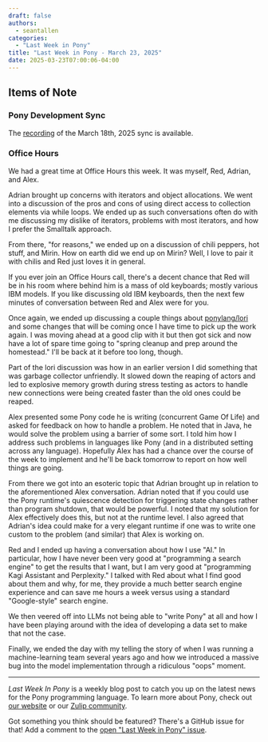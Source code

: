 ```yaml
---
draft: false
authors:
  - seantallen
categories:
  - "Last Week in Pony"
title: "Last Week in Pony - March 23, 2025"
date: 2025-03-23T07:00:06-04:00
---
```


<!-- more -->

## Items of Note

### Pony Development Sync

The [recording](https://vimeo.com/1067405139) of the March 18th, 2025 sync is available.

### Office Hours

We had a great time at Office Hours this week. It was myself, Red, Adrian, and Alex.

Adrian brought up concerns with iterators and object allocations. We went into a discussion of the pros and cons of using direct access to collection elements via while loops. We ended up as such conversations often do with me discussing my dislike of iterators, problems with most iterators, and how I prefer the Smalltalk approach.

From there, "for reasons," we ended up on a discussion of chili peppers, hot stuff, and Mirin. How on earth did we end up on Mirin? Well, I love to pair it with chilis and Red just loves it in general.

If you ever join an Office Hours call, there's a decent chance that Red will be in his room where behind him is a mass of old keyboards; mostly various IBM models. If you like discussing old IBM keyboards, then the next few minutes of conversation between Red and Alex were for you.

Once again, we ended up discussing a couple things about [ponylang/lori](https://github.com/ponylang/lori) and some changes that will be coming once I have time to pick up the work again. I was moving ahead at a good clip with it but then got sick and now have a lot of spare time going to "spring cleanup and prep around the homestead." I'll be back at it before too long, though.

Part of the lori discussion was how in an earlier version I did something that was garbage collector unfriendly. It slowed down the reaping of actors and led to explosive memory growth during stress testing as actors to handle new connections were being created faster than the old ones could be reaped.

Alex presented some Pony code he is writing (concurrent Game Of Life) and asked for feedback on how to handle a problem. He noted that in Java, he would solve the problem using a barrier of some sort. I told him how I address such problems in languages like Pony (and in a distributed setting across any language). Hopefully Alex has had a chance over the course of the week to implement and he'll be back tomorrow to report on how well things are going.

From there we got into an esoteric topic that Adrian brought up in relation to the aforementioned Alex conversation. Adrian noted that if you could use the Pony runtime's quiescence detection for triggering state changes rather than program shutdown, that would be powerful. I noted that my solution for Alex effectively does this, but not at the runtime level. I also agreed that Adrian's idea could make for a very elegant runtime if one was to write one custom to the problem (and similar) that Alex is working on.

Red and I ended up having a conversation about how I use "AI." In particular, how I have never been very good at "programming a search engine" to get the results that I want, but I am very good at "programming Kagi Assistant and Perplexity." I talked with Red about what I find good about them and why, for me, they provide a much better search engine experience and can save me hours a week versus using a standard "Google-style" search engine.

We then veered off into LLMs not being able to "write Pony" at all and how I have been playing around with the idea of developing a data set to make that not the case.

Finally, we ended the day with my telling the story of when I was running a machine-learning team several years ago and how we introduced a massive bug into the model implementation through a ridiculous "oops" moment.

---

_Last Week In Pony_ is a weekly blog post to catch you up on the latest news for the Pony programming language. To learn more about Pony, check out [our website](https://ponylang.io) or our [Zulip community](https://ponylang.zulipchat.com).

Got something you think should be featured? There's a GitHub issue for that! Add a comment to the [open "Last Week in Pony" issue](https://github.com/ponylang/ponylang.github.io/issues?q=is%3Aissue+is%3Aopen+label%3Alast-week-in-pony).

